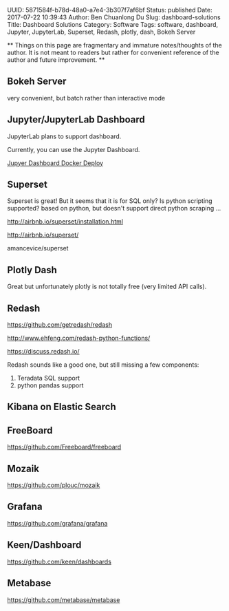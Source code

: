 UUID: 5871584f-b78d-48a0-a7e4-3b307f7af6bf
Status: published
Date: 2017-07-22 10:39:43
Author: Ben Chuanlong Du
Slug: dashboard-solutions
Title: Dashboard Solutions
Category: Software
Tags: software, dashboard, Jupyter, JupyterLab, Superset, Redash, plotly, dash, Bokeh Server

**
Things on this page are
fragmentary and immature notes/thoughts of the author.
It is not meant to readers
but rather for convenient reference of the author and future improvement.
**

## Bokeh Server

very convenient, but batch rather than interactive mode

## Jupyter/JupyterLab Dashboard

JupyterLab plans to support dashboard. 

Currently, you can use the Jupyter Dashboard.

[Jupyer Dashboard Docker Deploy](https://github.com/jupyter-incubator/dashboards_setup/tree/master/docker_deploy)

## Superset

Superset is great! 
But it seems that it is for SQL only? 
Is python scripting supported?
based on python, but doesn't support direct python scraping ...

http://airbnb.io/superset/installation.html

http://airbnb.io/superset/

amancevice/superset

## Plotly Dash

Great but unfortunately plotly is not totally free (very limited API calls).

## Redash

https://github.com/getredash/redash

http://www.ehfeng.com/redash-python-functions/

https://discuss.redash.io/

Redash sounds like a good one, but still missing a few components:

1. Teradata SQL support
2. python pandas support

## Kibana on Elastic Search


## FreeBoard

https://github.com/Freeboard/freeboard

## Mozaik

https://github.com/plouc/mozaik

## Grafana

https://github.com/grafana/grafana

## Keen/Dashboard

https://github.com/keen/dashboards

## Metabase

https://github.com/metabase/metabase


